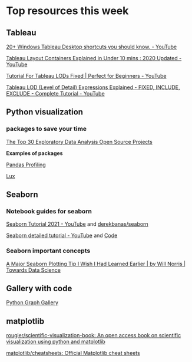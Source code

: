 # Top resources this week  

## Tableau  

[20+ Windows Tableau Desktop shortcuts you should know. - YouTube](https://www.youtube.com/watch?v=xRTzYyfSyDo&list=PLRfaJ7ZL0cF7U9cR7ORuueqxItw3qcno1) 

[Tableau Layout Containers Explained in Under 10 mins : 2020 Updated - YouTube](https://www.youtube.com/watch?v=96371LvULXM) 

[Tutorial For Tableau LODs Fixed | Perfect for Beginners - YouTube](https://www.youtube.com/watch?v=RIVVbvqvy6A) 

[Tableau LOD (Level of Detail) Expressions Explained - FIXED, INCLUDE, EXCLUDE - Complete Tutorial - YouTube](https://www.youtube.com/watch?v=yush1yNz9VM) 


## Python visualization   

### packages to save your time   

[The Top 30 Exploratory Data Analysis Open Source Projects](https://awesomeopensource.com/projects/exploratory-data-analysis) 

**Examples of packages**     

[Pandas Profiling](https://awesomeopensource.com/project/pandas-profiling/pandas-profiling#examples) 

[Lux](https://awesomeopensource.com/project/lux-org/lux)


## Seaborn 

### Notebook guides for seaborn   

[Seaborn Tutorial 2021 - YouTube](https://www.youtube.com/watch?v=6GUZXDef2U0) and [derekbanas/seaborn](https://github.com/derekbanas/seaborn)    

[Seaborn detailed tutorial - YouTube](https://www.youtube.com/watch?v=vaf4ir8eT38&list=PLtPIclEQf-3cG31dxSMZ8KTcDG7zYng1j) and [Code](https://github.com/kimfetti/Videos/tree/master/Seaborn)

### Seaborn important concepts  

[A Major Seaborn Plotting Tip I Wish I Had Learned Earlier | by Will Norris | Towards Data Science](https://towardsdatascience.com/a-major-seaborn-plotting-tip-i-wish-i-had-learned-earlier-d8209ad0a20e)  


## Gallery with code  

[Python Graph Gallery](https://www.python-graph-gallery.com/)


## matplotlib   

[rougier/scientific-visualization-book: An open access book on scientific visualization using python and matplotlib](https://github.com/rougier/scientific-visualization-book) 


[matplotlib/cheatsheets: Official Matplotlib cheat sheets](https://github.com/matplotlib/cheatsheets) 


